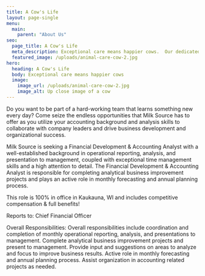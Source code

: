```yaml
---
title: A Cow's Life
layout: page-single
menu:
  main:
    parent: "About Us"
seo:
  page_title: A Cow's Life
  meta_description: Exceptional care means happier cows.  Our dedicated farm families take cow care to a higher level.
  featured_image: /uploads/animal-care-cow-2.jpg
hero:
  heading: A Cow's Life
  body: Exceptional care means happier cows
  image:
    image_url: /uploads/animal-care-cow-2.jpg
    image_alt: Up close image of a cow
---
```

Do you want to be part of a hard-working team that learns something new every day? Come seize the endless opportunities that Milk Source has to offer as you utilize your accounting background and analysis skills to collaborate with company leaders and drive business development and organizational success.

Milk Source is seeking a Financial Development & Accounting Analyst with a well-established background in operational reporting, analysis, and presentation to management, coupled with exceptional time management skills and a high attention to detail. The Financial Development & Accounting Analyst is responsible for completing analytical business improvement projects and plays an active role in monthly forecasting and annual planning process.

This role is 100% in office in Kaukauna, WI and includes competitive compensation & full benefits!

Reports to: Chief Financial Officer

Overall Responsibilities: Overall responsibilities include coordination and completion of monthly operational reporting, analysis, and presentations to management. Complete analytical business improvement projects and present to management. Provide input and suggestions on areas to analyze and focus to improve business results. Active role in monthly forecasting and annual planning process. Assist organization in accounting related projects as needed.